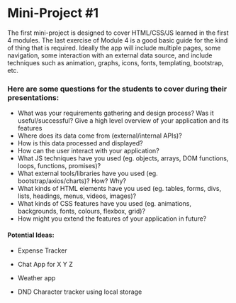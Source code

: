 # Mini-Project #1

The first mini-project is designed to cover HTML/CSS/JS learned in the first 4 modules. The last exercise of Module 4 is a good basic guide for the kind of thing that is required. Ideally the app will include multiple pages, some navigation, some interaction with an external data source, and include techniques such as animation, graphs, icons, fonts, templating, bootstrap, etc.

### Here are some questions for the students to cover during their presentations:

- What was your requirements gathering and design process? Was it useful/successful?
Give a high level overview of your application and its features
- Where does its data come from (external/internal APIs)?
- How is this data processed and displayed?
- How can the user interact with your application?
- What JS techniques have you used (eg. objects, arrays, DOM functions, loops, functions, promises)?
- What external tools/libraries have you used (eg. bootstrap/axios/charts)? How? Why?
- What kinds of HTML elements have you used (eg. tables, forms, divs, lists, headings, menus, videos, images)?
- What kinds of CSS features have you used (eg. animations, backgrounds, fonts, colours, flexbox, grid)?
- How might you extend the features of your application in future?


#### Potential Ideas:

- Expense Tracker

- Chat App for X Y Z

- Weather app 

- DND Character tracker using local storage